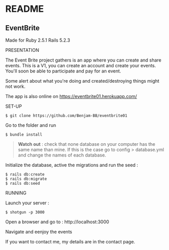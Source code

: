 # README

## EventBrite

Made for Ruby 2.5.1 Rails 5.2.3

PRESENTATION

The Event Brite project gathers is an app where you can create and share events. This is a V1, you can create an account and create your events. You'll soon be able to participate and pay for an event.

Some alert about what you're doing and created/destroying things might not work.

The app is also online on https://eventbrite01.herokuapp.com/

SET-UP
```
$ git clone https://github.com/Benjam-BB/eventbrite01
```
Go to the folder and run 
```
$ bundle install
```
> **Watch out** : check that none database on your computer has the same name than mine. If this is the case go to config > database.yml and change the names of each database.

Initialize the database, active the migrations and run the seed :
```
$ rails db:create
$ rails db:migrate
$ rails db:seed
```
RUNNING

Launch your server :

```
$ shotgun -p 3000
```


Open a browser and go to : http://localhost:3000 

Navigate and eenjoy the events

If you want to contact me, my details are in the contact page.
